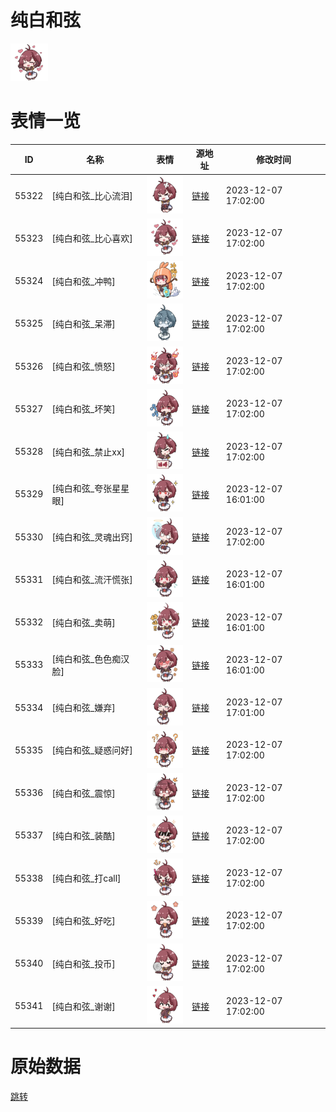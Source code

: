 # 纯白和弦

<img src="./cover.png" height="60" alt="cover" />

# 表情一览

|ID|名称|表情|源地址|修改时间|
|----|----|----|----|----|
|55322|[纯白和弦_比心流泪]|<img src="./pic/055322_%5B纯白和弦_比心流泪%5D.png" height="60" alt="比心流泪"/>|[链接](https://i0.hdslb.com/bfs/garb/df3a7de976ec8ec599eba3fe2b2b76c461a63d2e.png)|2023-12-07 17:02:00|
|55323|[纯白和弦_比心喜欢]|<img src="./pic/055323_%5B纯白和弦_比心喜欢%5D.png" height="60" alt="比心喜欢"/>|[链接](https://i0.hdslb.com/bfs/garb/80e7cb0c3c8c03569eb20ab12ebbf3e4778bdea2.png)|2023-12-07 17:02:00|
|55324|[纯白和弦_冲鸭]|<img src="./pic/055324_%5B纯白和弦_冲鸭%5D.png" height="60" alt="冲鸭"/>|[链接](https://i0.hdslb.com/bfs/garb/489a38e6de13967422851d27dc0137bc58e8e560.png)|2023-12-07 17:02:00|
|55325|[纯白和弦_呆滞]|<img src="./pic/055325_%5B纯白和弦_呆滞%5D.png" height="60" alt="呆滞"/>|[链接](https://i0.hdslb.com/bfs/garb/dc1288d2de5d15a68fdcbfc7b61236bf7ff90862.png)|2023-12-07 17:02:00|
|55326|[纯白和弦_愤怒]|<img src="./pic/055326_%5B纯白和弦_愤怒%5D.png" height="60" alt="愤怒"/>|[链接](https://i0.hdslb.com/bfs/garb/f06ec8404bea57f3f0dcbef218053cbdcb394873.png)|2023-12-07 17:02:00|
|55327|[纯白和弦_坏笑]|<img src="./pic/055327_%5B纯白和弦_坏笑%5D.png" height="60" alt="坏笑"/>|[链接](https://i0.hdslb.com/bfs/garb/086804251b4291608791e315b3034862f693f09c.png)|2023-12-07 17:02:00|
|55328|[纯白和弦_禁止xx]|<img src="./pic/055328_%5B纯白和弦_禁止xx%5D.png" height="60" alt="禁止xx"/>|[链接](https://i0.hdslb.com/bfs/garb/9dac7e6e6922a74d2f74a9f8f9fe4bf337aa9344.png)|2023-12-07 17:02:00|
|55329|[纯白和弦_夸张星星眼]|<img src="./pic/055329_%5B纯白和弦_夸张星星眼%5D.png" height="60" alt="夸张星星眼"/>|[链接](https://i0.hdslb.com/bfs/garb/5dec891f4ac819e6c092d1579ae89b5e8e1390e5.png)|2023-12-07 16:01:00|
|55330|[纯白和弦_灵魂出窍]|<img src="./pic/055330_%5B纯白和弦_灵魂出窍%5D.png" height="60" alt="灵魂出窍"/>|[链接](https://i0.hdslb.com/bfs/garb/8c4e6974f048f52b528708e6e5256a113d13d1bc.png)|2023-12-07 17:02:00|
|55331|[纯白和弦_流汗慌张]|<img src="./pic/055331_%5B纯白和弦_流汗慌张%5D.png" height="60" alt="流汗慌张"/>|[链接](https://i0.hdslb.com/bfs/garb/dc9fa6385863671e8e32d97c821f6ec778c8d848.png)|2023-12-07 16:01:00|
|55332|[纯白和弦_卖萌]|<img src="./pic/055332_%5B纯白和弦_卖萌%5D.png" height="60" alt="卖萌"/>|[链接](https://i0.hdslb.com/bfs/garb/056668b15d4a02595b80c7d9297df1ec452ef932.png)|2023-12-07 16:01:00|
|55333|[纯白和弦_色色痴汉脸]|<img src="./pic/055333_%5B纯白和弦_色色痴汉脸%5D.png" height="60" alt="色色痴汉脸"/>|[链接](https://i0.hdslb.com/bfs/garb/e23dfb7569cee1e0877f5831b5ac05be48044b49.png)|2023-12-07 16:01:00|
|55334|[纯白和弦_嫌弃]|<img src="./pic/055334_%5B纯白和弦_嫌弃%5D.png" height="60" alt="嫌弃"/>|[链接](https://i0.hdslb.com/bfs/garb/e47892b69cdff87ff22c7f2865936a349ae56c63.png)|2023-12-07 17:01:00|
|55335|[纯白和弦_疑惑问好]|<img src="./pic/055335_%5B纯白和弦_疑惑问好%5D.png" height="60" alt="疑惑问好"/>|[链接](https://i0.hdslb.com/bfs/garb/587f7a623ab62667097ad80139d1937052019042.png)|2023-12-07 17:02:00|
|55336|[纯白和弦_震惊]|<img src="./pic/055336_%5B纯白和弦_震惊%5D.png" height="60" alt="震惊"/>|[链接](https://i0.hdslb.com/bfs/garb/a61158547a344dc3c091d4e060c87eea586d5144.png)|2023-12-07 17:02:00|
|55337|[纯白和弦_装酷]|<img src="./pic/055337_%5B纯白和弦_装酷%5D.png" height="60" alt="装酷"/>|[链接](https://i0.hdslb.com/bfs/garb/1a8f5720be348a58f8ad146c56b4c2d1345bc3ad.png)|2023-12-07 17:02:00|
|55338|[纯白和弦_打call]|<img src="./pic/055338_%5B纯白和弦_打call%5D.png" height="60" alt="打call"/>|[链接](https://i0.hdslb.com/bfs/garb/5044c19fd2cb1b0bc189112af650a89e7f2d3070.png)|2023-12-07 17:02:00|
|55339|[纯白和弦_好吃]|<img src="./pic/055339_%5B纯白和弦_好吃%5D.png" height="60" alt="好吃"/>|[链接](https://i0.hdslb.com/bfs/garb/e8404ccf8e1308ce89b0717162b98befb3ef1a5d.png)|2023-12-07 17:02:00|
|55340|[纯白和弦_投币]|<img src="./pic/055340_%5B纯白和弦_投币%5D.png" height="60" alt="投币"/>|[链接](https://i0.hdslb.com/bfs/garb/bff8176148d918e908791163608d488ac21049c8.png)|2023-12-07 17:02:00|
|55341|[纯白和弦_谢谢]|<img src="./pic/055341_%5B纯白和弦_谢谢%5D.png" height="60" alt="谢谢"/>|[链接](https://i0.hdslb.com/bfs/garb/1bd69d2d8cabff0ad7fb26b077467640424b85a3.png)|2023-12-07 17:02:00|

# 原始数据

[跳转](./raw.json)

